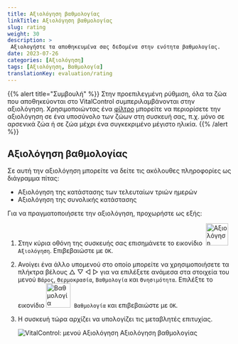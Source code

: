 ```yaml
---
title: Αξιολόγηση βαθμολογίας
linkTitle: Αξιολόγηση βαθμολογίας
slug: rating
weight: 30
description: >
 Αξιολογήστε τα αποθηκευμένα σας δεδομένα στην ενότητα βαθμολογίας.
date: 2023-07-26
categories: [Αξιολόγηση]
tags: [Αξιολόγηση, Βαθμολογία]
translationKey: evaluation/rating
---
```

{{% alert title="Συμβουλή" %}}
Στην προεπιλεγμένη ρύθμιση, όλα τα ζώα που αποθηκεύονται στο VitalControl συμπεριλαμβάνονται στην αξιολόγηση. Χρησιμοποιώντας ένα [φίλτρο](../../filter/) μπορείτε να περιορίσετε την αξιολόγηση σε ένα υποσύνολο των ζώων στη συσκευή σας, π.χ. μόνο σε αρσενικά ζώα ή σε ζώα μέχρι ένα συγκεκριμένο μέγιστο ηλικία.
{{% /alert %}}

## Αξιολόγηση βαθμολογίας

Σε αυτή την αξιολόγηση μπορείτε να δείτε τις ακόλουθες πληροφορίες ως διάγραμμα πίτας:
- Αξιολόγηση της κατάστασης των τελευταίων τριών ημερών
- Αξιολόγηση της συνολικής κατάστασης

Για να πραγματοποιήσετε την αξιολόγηση, προχωρήστε ως εξής:

1. Στην κύρια οθόνη της συσκευής σας επισημάνετε το εικονίδιο &nbsp;<img src="/icons/main/evaluation.svg" width="50" align="bottom" alt="Αξιολόγηση" />&nbsp; `Αξιολόγηση`. Επιβεβαιώστε με `OK`.

2. Ανοίγει ένα άλλο υπομενού στο οποίο μπορείτε να χρησιμοποιήσετε τα πλήκτρα βέλους △ ▽ ◁ ▷ για να επιλέξετε ανάμεσα στα στοιχεία του μενού `Βάρος`, `Θερμοκρασία`, `Βαθμολογία` και `Θνησιμότητα`. Επιλέξτε το εικονίδιο <img src="/icons/evaluation/rating.svg" width="55" align="bottom" alt="Βαθμολογία" />&nbsp; `Βαθμολογία` και επιβεβαιώστε με `OK`.

3. Η συσκευή τώρα αρχίζει να υπολογίζει τις μεταβλητές επιτυχίας.

   ![VitalControl: μενού Αξιολόγηση Αξιολόγηση βαθμολογίας](../images/rating.png "Αξιολόγηση βαθμολογίας")

